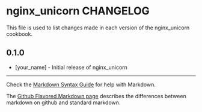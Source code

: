nginx_unicorn CHANGELOG
=======================

This file is used to list changes made in each version of the nginx_unicorn cookbook.

0.1.0
-----
- [your_name] - Initial release of nginx_unicorn

- - -
Check the [Markdown Syntax Guide](http://daringfireball.net/projects/markdown/syntax) for help with Markdown.

The [Github Flavored Markdown page](http://github.github.com/github-flavored-markdown/) describes the differences between markdown on github and standard markdown.
